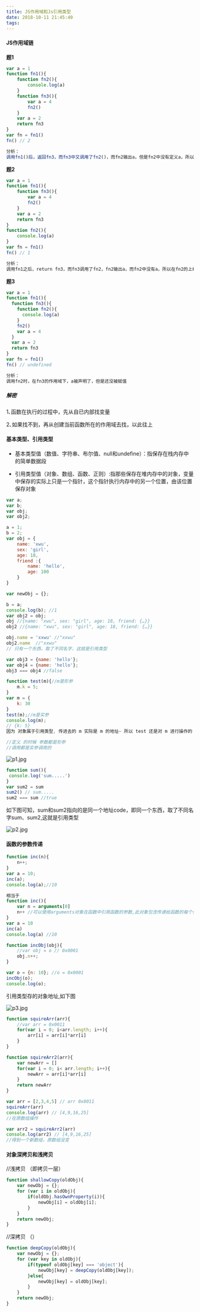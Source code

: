 ```yaml
---
title: JS作用域和Js引用类型
date: 2018-10-11 21:45:40
tags:
---
```


#### JS作用域链
**题1**

```javascript
var a = 1
function fn1(){
    function fn2(){
        console.log(a)
    }
    function fn3(){
        var a = 4
        fn2()
    }
    var a = 2
    return fn3
}
var fn = fn1()
fn() // 2

分析：
调用fn1()后，返回fn3，而fn3中又调用了fn2()，而fn2输出a，但是fn2中没有定义a，所以在上级作用域找a，即fn1的作用域，所以输出2
```



**题2**

```javascript
var a = 1
function fn1(){
    function fn3(){
        var a = 4
        fn2()
    }
    var a = 2
    return fn3
}
function fn2(){
    console.log(a)
}
var fn = fn1()
fn() // 1

分析：
调用fn1之后，return fn3，而fn3调用了fn2，fn2输出a，而fn2中没有a，所以在fn2的上级作用域中找a，所以输出全局作用域的a，即1
```

**题3**

```javascript
var a = 1
function fn1(){
  function fn3(){
    function fn2(){
      console.log(a)
    }
    fn2()
    var a = 4
  }
  var a = 2
  return fn3
}
var fn = fn1()
fn() // undefined

分析：
调用fn2时，在fn3的作用域下，a被声明了，但是还没被赋值
```



##### 解密

1､函数在执行的过程中，先从自已内部找变量

2､如果找不到，再从创建当前函数所在的作用域去找，以此往上



#### 基本类型、引用类型

- 基本类型值（数值、字符串、布尔值、null和undefine）：指保存在栈内存中的简单数据段

- 引用类型值（对象、数组、函数、正则）:指那些保存在堆内存中的对象，变量中保存的实际上只是一个指针，这个指针执行内存中的另一个位置，由该位置保存对象

```javascript
var a;
var b;
var obj;
var obj2;

a = 1;
b = 2;
var obj = {
    name: 'xwu',
    sex: 'girl',
    age: 18,
    friend :{
        name: 'hello',
        age: 100
    }
}

var newObj = {};

b = a;
console.log(b); //1
var obj2 = obj;
obj //{name: "xwu", sex: "girl", age: 18, friend: {…}}
obj2 //{name: "xwu", sex: "girl", age: 18, friend: {…}}

obj.name = 'xxwu' //"xxwu"
obj2.name  //"xxwu"
// 只有一个东西，取了不同名字，这就是引用类型

var obj3 = {name: 'hello'};
var obj4 = {name: 'hello'};
obj3 === obj4 //false


```

```javascript
function test(m){//m是形参
	m.k = 5;
}
var m = {
	k: 30
}
test(m);//m是实参
console.log(m);
// {k: 5}
因为 对象属于引用类型, 传进去的 m 实际是 m 的地址~ 所以 test 还是对 m 进行操作的

//定义 的时候 参数都是形参 
//调用都是实参调用的
```



![p1.jpg](https://upload-images.jianshu.io/upload_images/9375265-61edb0c547ce4ef6.jpg?imageMogr2/auto-orient/strip%7CimageView2/2/w/1240)



```javascript
function sum(){
 console.log('sum.....')   
}
var sum2 = sum
sum2() // sum.....
sum2 === sum //true
```

如下图可知，sum和sum2指向的是同一个地址code，即同一个东西，取了不同名字sum、sum2,这就是引用类型



![p2.jpg](https://upload-images.jianshu.io/upload_images/9375265-51635ec7cc5406df.jpg?imageMogr2/auto-orient/strip%7CimageView2/2/w/1240)

#### 函数的参数传递

```javascript
function inc(n){
    n++;
}
var a = 10;
inc(a);
console.log(a);//10

相当于
function inc(){
    var n = arguments[0]
    n++ //可以使用arguments对象在函数中引用函数的参数,此对象包含传递给函数的每个参数,第一个参数在索引0处
}
var a = 10
inc(a)
console.log(a) //10

function incObj(obj){
    //var obj = o // 0x0001
    obj.n++;
}

var o = {n: 10}; //o = 0x0001
incObj(o);
console.log(o);
```

引用类型存的对象地址,如下图

![p3.jpg](https://upload-images.jianshu.io/upload_images/9375265-43b27d969403eae3.jpg?imageMogr2/auto-orient/strip%7CimageView2/2/w/1240)

```javascript
function squireArr(arr){
    //var arr = 0x0011
    for(var i = 0; i<arr.length; i++){
        arr[i] = arr[i]*arr[i]
    }
}

function squireArr2(arr){
    var newArr = []
    for(var i = 0; i< arr.length; i++){
        newArr = arr[i]*arr[i]
    }
    return newArr
}

var arr = [2,3,4,5] // arr 0x0011
squireArr(arr)
console.log(arr) // [4,9,16,25] 
//在原数组操作

var arr2 = squireArr2(arr)
console.log(arr2) // [4,9,16,25]
//得到一个新数组，原数组没变
```

#### 对象深拷贝和浅拷贝

//浅拷贝 （即拷贝一层）

```javascript
function shallowCopy(oldObj){
    var newObj = {};
    for (var i in oldObj){
        if(oldObj.hasOwnProperty(i)){
            newObj[i] = oldObj[i];
        }
    }
    return newObj;
}
```



//深拷贝 （）

```javascript
function deepCopy(oldObj){
    var newObj = {};
    for (var key in oldObj){
        if(typeof oldObj[key] === 'object'){
            newObj[key] = deepCopy(oldObj[key]);
        }else{
            newObj[key] = oldObj[key];
        }
    }
    return newObj;
}
```

